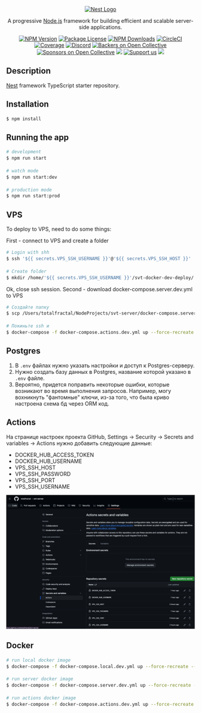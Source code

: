 <p align="center">
  <a href="http://nestjs.com/" target="blank"><img src="https://nestjs.com/img/logo-small.svg" width="200" alt="Nest Logo" /></a>
</p>

[circleci-image]: https://img.shields.io/circleci/build/github/nestjs/nest/master?token=abc123def456
[circleci-url]: https://circleci.com/gh/nestjs/nest

  <p align="center">A progressive <a href="http://nodejs.org" target="_blank">Node.js</a> framework for building efficient and scalable server-side applications.</p>
    <p align="center">
<a href="https://www.npmjs.com/~nestjscore" target="_blank"><img src="https://img.shields.io/npm/v/@nestjs/core.svg" alt="NPM Version" /></a>
<a href="https://www.npmjs.com/~nestjscore" target="_blank"><img src="https://img.shields.io/npm/l/@nestjs/core.svg" alt="Package License" /></a>
<a href="https://www.npmjs.com/~nestjscore" target="_blank"><img src="https://img.shields.io/npm/dm/@nestjs/common.svg" alt="NPM Downloads" /></a>
<a href="https://circleci.com/gh/nestjs/nest" target="_blank"><img src="https://img.shields.io/circleci/build/github/nestjs/nest/master" alt="CircleCI" /></a>
<a href="https://coveralls.io/github/nestjs/nest?branch=master" target="_blank"><img src="https://coveralls.io/repos/github/nestjs/nest/badge.svg?branch=master#9" alt="Coverage" /></a>
<a href="https://discord.gg/G7Qnnhy" target="_blank"><img src="https://img.shields.io/badge/discord-online-brightgreen.svg" alt="Discord"/></a>
<a href="https://opencollective.com/nest#backer" target="_blank"><img src="https://opencollective.com/nest/backers/badge.svg" alt="Backers on Open Collective" /></a>
<a href="https://opencollective.com/nest#sponsor" target="_blank"><img src="https://opencollective.com/nest/sponsors/badge.svg" alt="Sponsors on Open Collective" /></a>
  <a href="https://paypal.me/kamilmysliwiec" target="_blank"><img src="https://img.shields.io/badge/Donate-PayPal-ff3f59.svg"/></a>
    <a href="https://opencollective.com/nest#sponsor"  target="_blank"><img src="https://img.shields.io/badge/Support%20us-Open%20Collective-41B883.svg" alt="Support us"></a>
  <a href="https://twitter.com/nestframework" target="_blank"><img src="https://img.shields.io/twitter/follow/nestframework.svg?style=social&label=Follow"></a>
</p>
  <!--[![Backers on Open Collective](https://opencollective.com/nest/backers/badge.svg)](https://opencollective.com/nest#backer)
  [![Sponsors on Open Collective](https://opencollective.com/nest/sponsors/badge.svg)](https://opencollective.com/nest#sponsor)-->

## Description

[Nest](https://github.com/nestjs/nest) framework TypeScript starter repository.

## Installation

```bash
$ npm install
```

## Running the app

```bash
# development
$ npm run start

# watch mode
$ npm run start:dev

# production mode
$ npm run start:prod
```



## VPS

To deploy to VPS, need to do some things:

First - connect to VPS and create a folder

```bash
# Login with shh
$ ssh '${{ secrets.VPS_SSH_USERNAME }}'@'${{ secrets.VPS_SSH_HOST }}'

# Create folder
$ mkdir /home/'${{ secrets.VPS_SSH_USERNAME }}'/svt-docker-dev-deploy/
```
Ok, close ssh session.
Second - download docker-compose.server.dev.yml to VPS

```bash
# Создайте папку 
$ scp /Users/totalfractal/NodeProjects/svt-server/docker-compose.server.dev.yml root@188.225.47.232:/home/drngk/mhph-docker-dev-deploy/svt-docker-dev-deploy

# Покиньте ssh и
$ docker-compose -f docker-compose.actions.dev.yml up --force-recreate --build --no-deps -d
```

## Postgres

1. В `.env` файлах нужно указать настройки и доступ к Postgres-серверу.
2. Нужно создать базу данных в Postgres, название которой указано в `.env` файле.
3. Вероятно, придется поправить некоторые ошибки, которые возникают во время выполнения запросов. Например, могу  вохникнуть "фантомные" ключи, из-за того, что была криво настроена схема бд через ORM код.

## Actions

На странице настроек проекта GitHub, 
Settings -> Security -> Secrets and variables -> Actions 
нужно добавить следующие данные:
- DOCKER_HUB_ACCESS_TOKEN
- DOCKER_HUB_USERNAME
- VPS_SSH_HOST
- VPS_SSH_PASSWORD
- VPS_SSH_PORT
- VPS_SSH_USERNAME

![alt text](image.png)

## Docker

```bash
# run local docker image
$ docker-compose -f docker-compose.local.dev.yml up --force-recreate --build --no-deps -d

# run server docker image
$ docker-compose -f docker-compose.server.dev.yml up --force-recreate --build --no-deps -d

# run actions docker image
$ docker-compose -f docker-compose.actions.dev.yml up --force-recreate --build --no-deps -d
```
